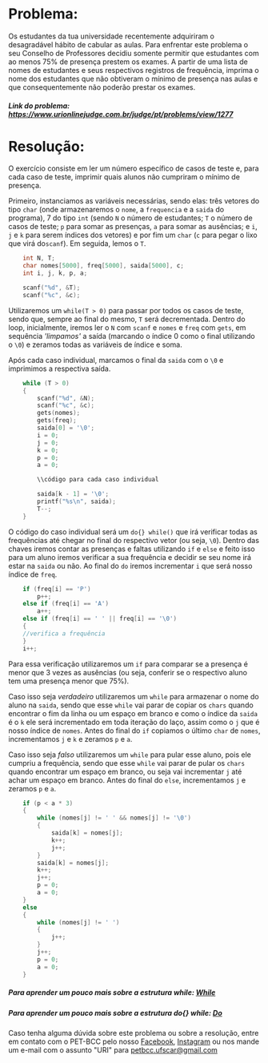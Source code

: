 # Problema:

Os estudantes da tua universidade recentemente adquiriram o desagradável hábito de cabular as aulas. Para enfrentar este problema o seu Conselho de Professores decidiu somente permitir que estudantes com ao menos 75% de presença prestem os exames. A partir de uma lista de nomes de estudantes e seus respectivos registros de frequência, imprima o nome dos estudantes que não obtiveram o mínimo de presença nas aulas e que consequentemente não poderão prestar os exames.

##### Link do problema: https://www.urionlinejudge.com.br/judge/pt/problems/view/1277
 
# Resolução:

O exercício consiste em ler um número específico de casos de teste e, para cada caso de teste, imprimir quais alunos não cumpriram o mínimo de presença.

Primeiro, instanciamos as variáveis necessárias, sendo elas: três vetores do tipo `char` (onde armazenaremos o `nome`, a `frequencia` e a `saida` do programa), 7 do tipo `int` (sendo `N` o número de estudantes; `T` o número de casos de teste; `p` para somar as presenças, `a` para somar as ausências; e `i`, `j` e `k` para serem índices dos vetores) e por fim um `char` (`c` para pegar o lixo que virá do`scanf`). Em seguida, lemos o `T`.

```c
    int N, T;
    char nomes[5000], freq[5000], saida[5000], c;
    int i, j, k, p, a;

    scanf("%d", &T);
    scanf("%c", &c);
```

Utilizaremos um `while(T > 0)` para passar por todos os casos de teste, sendo que, sempre ao final do mesmo, `T` será decrementada. Dentro do loop, inicialmente, iremos ler o `N` com `scanf` e `nomes` e `freq` com `gets`, em sequência _'limpamos'_ a saída (marcando o índice 0 como o final utilizando o `\0`) e zeramos todas as variáveis de índice e soma.

Após cada caso individual, marcamos o final da `saida` com o `\0` e imprimimos a respectiva saída.

```c
    while (T > 0)
    {
        scanf("%d", &N);
        scanf("%c", &c);
        gets(nomes);
        gets(freq);
        saida[0] = '\0';
        i = 0;
        j = 0;
        k = 0;
        p = 0;
        a = 0;

        \\código para cada caso individual

        saida[k - 1] = '\0';
        printf("%s\n", saida);
        T--;
    }
```

O código do caso individual será um `do{} while()` que irá verificar todas as frequências até chegar no final do respectivo vetor (ou seja, `\0`). Dentro das chaves iremos contar as presenças e faltas utilizando `if` e `else` e feito isso para um aluno iremos verificar a sua frequência e decidir se seu nome irá estar na `saida` ou não. Ao final do `do` iremos incrementar `i` que será nosso índice de `freq`.

```c
    if (freq[i] == 'P')
        p++;
    else if (freq[i] == 'A')
        a++;
    else if (freq[i] == ' ' || freq[i] == '\0')
    {
    //verifica a frequência
    }
    i++;
```

Para essa verificação utilizaremos um `if` para comparar se a presença é menor que 3 vezes as ausências (ou seja, conferir se o respectivo aluno tem uma presença menor que 75%). 

Caso isso seja _verdadeiro_ utilizaremos um `while` para armazenar o nome do aluno na `saida`, sendo que esse `while` vai parar de copiar os `chars` quando encontrar o fim da linha ou um espaço em branco e como o índice da `saida` é o `k` ele será incrementado em toda iteração do laço, assim como o `j` que é nosso índice de `nomes`. Antes do final do `if` copiamos o último `char` de `nomes`, incrementamos `j` e `k` e zeramos `p` e `a`.

Caso isso seja _falso_ utilizaremos um `while` para pular esse aluno, pois ele cumpriu a frequência, sendo que esse `while` vai parar de pular os `chars` quando encontrar um espaço em branco, ou seja vai incrementar `j` até achar um espaço em branco. Antes do final do `else`, incrementamos `j` e zeramos `p` e `a`.

```c
    if (p < a * 3)
    {
        while (nomes[j] != ' ' && nomes[j] != '\0')
        {
            saida[k] = nomes[j];
            k++;
            j++;
        }
        saida[k] = nomes[j];
        k++;
        j++;
        p = 0;
        a = 0;
    }
    else
    {
        while (nomes[j] != ' ')
        {
            j++;
        }
        j++;
        p = 0;
        a = 0;
    }
```


##### Para aprender um pouco mais sobre a estrutura while: [While](http://linguagemc.com.br/o-comando-while-em-c/)

##### Para aprender um pouco mais sobre a estrutura do{} while: [Do](http://linguagemc.com.br/comando-do-while/)

Caso tenha alguma dúvida sobre este problema ou sobre a resolução, entre em contato com o PET-BCC pelo nosso
[Facebook](https://www.facebook.com/petbcc/),
[Instagram](https://www.instagram.com/petbcc.ufscar/)
ou nos mande um e-mail com o assunto "URI" para  petbcc.ufscar@gmail.com
